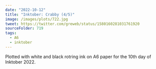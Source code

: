 ```yaml
---
date: "2022-10-12"
title: "Inktober: Crabby (4/5)"
image: /images/plots/722.jpg
tweet: https://twitter.com/greweb/status/1580160281031761920
sourceFolder: 719
tags:
  - A6
  - inktober
---
```


Plotted with white and black rotring ink on A6 paper for the 10th day of Inktober 2022.
